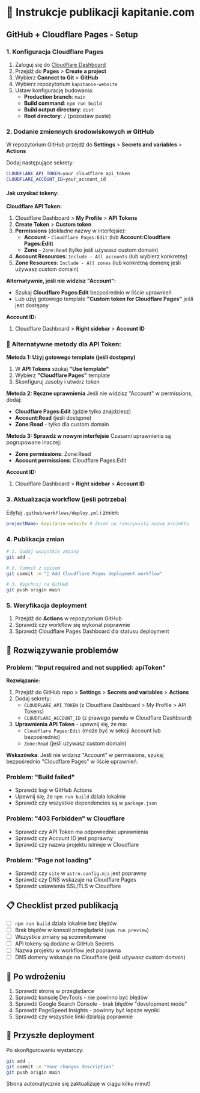 # 🚀 Instrukcje publikacji kapitanie.com

## GitHub + Cloudflare Pages - Setup

### 1. **Konfiguracja Cloudflare Pages**

1. Zaloguj się do [Cloudflare Dashboard](https://dash.cloudflare.com/)
2. Przejdź do **Pages** > **Create a project**
3. Wybierz **Connect to Git** > **GitHub**
4. Wybierz repozytorium `kapitanie-website`
5. Ustaw konfigurację budowania:
   - **Production branch**: `main`
   - **Build command**: `npm run build`
   - **Build output directory**: `dist`
   - **Root directory**: `/` (pozostaw puste)

### 2. **Dodanie zmiennych środowiskowych w GitHub**

W repozytorium GitHub przejdź do **Settings** > **Secrets and variables** > **Actions**

Dodaj następujące sekrety:

```bash
CLOUDFLARE_API_TOKEN=your_cloudflare_api_token
CLOUDFLARE_ACCOUNT_ID=your_account_id
```

#### Jak uzyskać tokeny:

**Cloudflare API Token:**
1. Cloudflare Dashboard > **My Profile** > **API Tokens**
2. **Create Token** > **Custom token**
3. **Permissions** (dokładne nazwy w interfejsie):
   - **Account** - `Cloudflare Pages:Edit` (lub **Account:Cloudflare Pages:Edit**)
   - **Zone** - `Zone:Read` (tylko jeśli używasz custom domain)
4. **Account Resources**: `Include - All accounts` (lub wybierz konkretny)
5. **Zone Resources**: `Include - All zones` (lub konkretną domenę jeśli używasz custom domain)

**Alternatywnie, jeśli nie widzisz "Account":**
- Szukaj **Cloudflare Pages:Edit** bezpośrednio w liście uprawnień
- Lub użyj gotowego template **"Custom token for Cloudflare Pages"** jeśli jest dostępny

**Account ID:**
1. Cloudflare Dashboard > **Right sidebar** > **Account ID**

### 📝 **Alternatywne metody dla API Token:**

**Metoda 1: Użyj gotowego template (jeśli dostępny)**
1. W **API Tokens** szukaj **"Use template"**
2. Wybierz **"Cloudflare Pages"** template
3. Skonfiguruj zasoby i utwórz token

**Metoda 2: Ręczne uprawnienia**
Jeśli nie widzisz "Account" w permissions, dodaj:
- **Cloudflare Pages:Edit** (gdzie tylko znajdziesz)
- **Account:Read** (jeśli dostępne)
- **Zone:Read** - tylko dla custom domain

**Metoda 3: Sprawdź w nowym interfejsie**
Czasami uprawnienia są pogrupowane inaczej:
- **Zone permissions**: Zone:Read
- **Account permissions**: Cloudflare Pages:Edit

**Account ID:**
1. Cloudflare Dashboard > **Right sidebar** > **Account ID**

### 3. **Aktualizacja workflow (jeśli potrzeba)**

Edytuj `.github/workflows/deploy.yml` i zmień:
```yaml
projectName: kapitanie-website # Zmień na rzeczywistą nazwę projektu
```

### 4. **Publikacja zmian**

```bash
# 1. Dodaj wszystkie zmiany
git add .

# 2. Commit z opisem
git commit -m "🚀 Add Cloudflare Pages deployment workflow"

# 3. Wypchnij na GitHub
git push origin main
```

### 5. **Weryfikacja deployment**

1. Przejdź do **Actions** w repozytorium GitHub
2. Sprawdź czy workflow się wykonał poprawnie
3. Sprawdź Cloudflare Pages Dashboard dla statusu deployment

## 🔧 Rozwiązywanie problemów

### Problem: "Input required and not supplied: apiToken"
**Rozwiązanie:**
1. Przejdź do GitHub repo > **Settings** > **Secrets and variables** > **Actions**
2. Dodaj sekrety:
   - `CLOUDFLARE_API_TOKEN` (z Cloudflare Dashboard > My Profile > API Tokens)
   - `CLOUDFLARE_ACCOUNT_ID` (z prawego panelu w Cloudflare Dashboard)
3. **Uprawnienia API Token** - upewnij się, że ma:
   - `Cloudflare Pages:Edit` (może być w sekcji Account lub bezpośrednio)
   - `Zone:Read` (jeśli używasz custom domain)

**Wskazówka**: Jeśli nie widzisz "Account" w permissions, szukaj bezpośrednio "Cloudflare Pages" w liście uprawnień.

### Problem: "Build failed"
- Sprawdź logi w GitHub Actions
- Upewnij się, że `npm run build` działa lokalnie
- Sprawdź czy wszystkie dependencies są w `package.json`

### Problem: "403 Forbidden" w Cloudflare
- Sprawdź czy API Token ma odpowiednie uprawnienia
- Sprawdź czy Account ID jest poprawny
- Sprawdź czy nazwa projektu istnieje w Cloudflare

### Problem: "Page not loading"
- Sprawdź czy `site` w `astro.config.mjs` jest poprawny
- Sprawdź czy DNS wskazuje na Cloudflare Pages
- Sprawdź ustawienia SSL/TLS w Cloudflare

## 📋 Checklist przed publikacją

- [ ] `npm run build` działa lokalnie bez błędów
- [ ] Brak błędów w konsoli przeglądarki (`npm run preview`)
- [ ] Wszystkie zmiany są scommitowane
- [ ] API tokeny są dodane w GitHub Secrets
- [ ] Nazwa projektu w workflow jest poprawna
- [ ] DNS domeny wskazuje na Cloudflare (jeśli używasz custom domain)

## 🎯 Po wdrożeniu

1. Sprawdź stronę w przeglądarce
2. Sprawdź konsolę DevTools - nie powinno być błędów
3. Sprawdź Google Search Console - brak błędów "development mode"
4. Sprawdź PageSpeed Insights - powinny być lepsze wyniki
5. Sprawdź czy wszystkie linki działają poprawnie

## 🚀 Przyszłe deployment

Po skonfigurowaniu wystarczy:
```bash
git add .
git commit -m "Your changes description"
git push origin main
```

Strona automatycznie się zaktualizuje w ciągu kilku minut!
